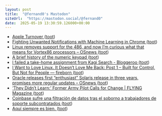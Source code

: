 ```yaml
---
layout: post
title:  "@fernand0's Mastodon"
siteUrl:  "https://mastodon.social/@fernand0"
date:  2025-05-19 13:30:59.126000+00:00
---
```

*  [Apple Turnover ](https://hypercritical.co/2025/05/09/apple-turnove) ([toot](https://mastodon.social/@fernand0/114534741385165951))
*  [Fighting Unwanted Notifications with Machine Learning in Chrome ](https://blog.chromium.org/2025/05/fighting-unwanted-notifications-with.htm) ([toot](https://mastodon.social/@fernand0/114534563632526918))
*  [Linux removes support for the 486, and now I’m curious what that means for Vortex86 processors  –  OSnews ](https://www.osnews.com/story/142343/linux-removes-support-for-the-486-and-now-im-curious-what-that-means-for-vortex86-processors) ([toot](https://mastodon.social/@fernand0/114534199662859847))
*  [A brief history of the numeric keypad ](https://www.doc.cc/articles/a-brief-history-of-the-numeric-keypa) ([toot](https://mastodon.social/@fernand0/114533940869516728))
*  [I failed a take-home assignment from Kagi Search - Bloggeroo ](https://bloggeroo.dev/articles/20250403143) ([toot](https://mastodon.social/@fernand0/114533687485043459))
*  [I Want to Love Linux. It Doesn’t Love Me Back: Post 1 – Built for Control, But Not for People — fireborn ](https://fireborn.mataroa.blog/blog/i-want-to-love-linux-it-doesnt-love-me-back-post-1-built-for-control-but-not-for-people) ([toot](https://mastodon.social/@fernand0/114533641033837537))
*  [Oracle releases first “enthusiast” Solaris release in three years, promises more regular updates  –  OSnews ](https://www.osnews.com/story/142363/oracle-releases-first-enthusiast-solaris-release-in-three-years-promises-more-regular-updates) ([toot](https://mastodon.social/@fernand0/114531905385520785))
*  [‘They Didn’t Learn:’ Former Army Pilot Calls for Change \| FLYING Magazine ](https://www.flyingmag.com/they-didnt-learn-former-army-pilot-slams-return-to-risky-flights) ([toot](https://mastodon.social/@fernand0/114530018807716591))
*  [Coinbase sufre una filtración de datos tras el soborno a trabajadores de soporte subcontratados ](https://unaaldia.hispasec.com/2025/05/coinbase-sufre-una-filtracion-de-datos-tras-el-soborno-a-trabajadores-de-soporte-subcontratados.htm) ([toot](https://mastodon.social/@fernand0/114529830849882972))
*  [Aquí siempre es bien. ](https://avecesunafoto.wordpress.com/2025/05/17/aqui-siempre-es-bien) ([toot](https://mastodon.social/@fernand0/114529782935856242))
